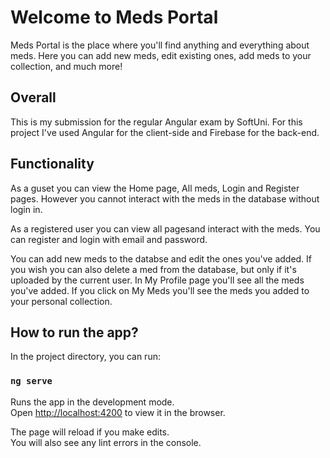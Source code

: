 # Welcome to Meds Portal 
Meds Portal is the place where you'll find anything and everything about meds. Here you can add new meds, edit existing ones, add meds to your collection, and much more!

## Overall
This is my submission for the regular Angular exam by SoftUni.
For this project I've used Angular for the client-side and Firebase for the back-end.

## Functionality
As a guset you can view the Home page, All meds, Login and Register pages. However you cannot interact with the meds in the database without login in.

As a registered user you can view all pagesand interact with the meds.
You can register and login with email and password.

You can add new meds to the databse and edit the ones you've added.
If you wish you can also delete a med from the database, but only if it's uploaded by the current user.
In My Profile page you'll see all the meds you've added. If you click on My Meds you'll see the meds you added to your personal collection.

## How to run the app?

In the project directory, you can run:

### `ng serve`

Runs the app in the development mode.\
Open [http://localhost:4200](http://localhost:4200) to view it in the browser.

The page will reload if you make edits.\
You will also see any lint errors in the console.

